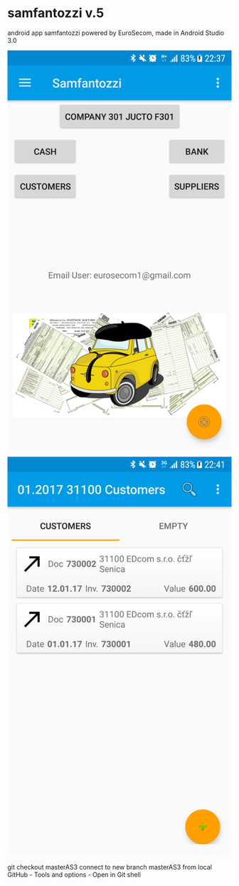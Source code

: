 samfantozzi v.5
===========

android app samfantozzi powered by EuroSecom, made in Android Studio 3.0

![Alt text](https://github.com/eurosecom/samfantozzi/blob/masterAS3/graphics/samfantozzi_mainscreen.png)

![Alt text](https://github.com/eurosecom/samfantozzi/blob/masterAS3/graphics/samfantozzi_invoiceslist.png)

git checkout masterAS3 
connect to new branch masterAS3 from local GitHub - Tools and options - Open in Git shell
